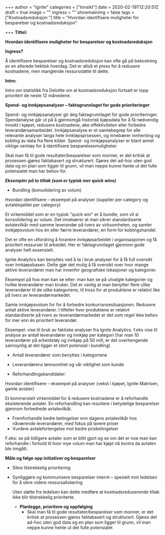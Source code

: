 +++
author = "Ignite"
categories = ["Innsikt"]
date = 2020-02-19T12:20:51Z
draft = true
image = ""
ingress = ""
showmainimg = false
tags = ["Kostnadsreduksjon "]
title = "Hvordan identifisere muligheter for besparelser og kostnadsreduksjon"

+++
**Tittel:**

**Hvordan identifisere muligheter for besparelser og kostnadsreduksjon**

**Ingress?**

Å identifisere besparelser og kostnadsreduksjon kan ofte gå på bekostning av en allerede hektisk hverdag. Det er altså et press for å redusere kostnadene, men manglende ressursstøtte til dette.

**Intro:** 

Intro om statistikk fra Deloitte om at kostnadsreduksjon fortsatt er topp prioritert de neste 12 månedene.

**Spend- og innkjøpsanalyser – faktagrunnlaget for gode prioriteringer**

Spend- og innkjøpsanalyser gir deg faktagrunnlaget for gode prioriteringer. Spendanalyse går ut på å gjennomgå historisk kjøpsdata for å få nødvendig innsikt i kjøpet, redusere kostnadene, øke effektiviteten eller forbedre leverandørsamarbeidet. Innkjøpsanalyse er et samlebegrep for alle relevante analyser langs hele innkløpsprsessen, og innebærer innhenting og kobling av data fra flere kilder. Spend- og innkjøpsanalyser er blant annet viktige verktøy for å identifisere besparelsesmuligheter.

Skal man få til gode resultater/besparelser som monner, er det kritisk at prosessen gjøres faktabasert og strukturert. Gjøres det ad-hoc uten god data og en plan som ligger til grunn, vil man neppe kunne hente ut det fulle potensialet man har behov for. 

**_Eksempler på to tiltak (som er typisk mer quick wins)_**

* Bundling (konsolidering av volum)

Hvordan identifisere – eksempel på analyser (supplier per category og avtalelojalitet per category)

Et virkemiddel som er en typisk "quick win" er å bundle, som vil si konsolidering av volum. Det innebærer at man sikrer standardiserte avtalevilkår med samme leverandør på tvers av virksomheten, og samler innkjøpsvolum hos én eller færre leverandører, en form for koblingshandel. 

Det er ofte en utfordring å forankre innkjøpsarbeidet i organisasjonen og få prioritert ressurser til arbeidet. Her er faktagrunnlaget gjennom gode analyser helt essensielt.

Ignite Analytics kan benyttes ved å ta i bruk analyser for å få full oversikt over innkjøpsbasen. Dette gjør det mulig å få oversikt over hvor mange aktive leverandører man har innenfor geografiske lokasjoner og kategorier. 

Eksempel på hva man kan se etter: man kan se på utvalgte kategorier og hvilke leverandører man bruker. Det er vanlig at man benytter flere ulike leverandører til de ulike kategoriene, til tross for at produktene er relativt like på tvers av leverandørmarkedet. 

Samle innkjøpsvolum for for å forbedre konkurransesituasjonen. Redusere antall aktive leverandører. I tilfeller hvor produktene er relativt standardiserte på tvers av leverandørmarkedet er det som regel ikke behov for mer enn én prioritert leverandør. 

Eksempel: vise til bruk av faktiske analyser fra Ignite Analytics. f.eks vise til analyse av antall leverandører og innkjøp per kategori (har man 10 leverandører på arbeidstøy og innkjøp på 50 mill, er det overhengende sannsynlig at det ligger et stort potensial i bundling)

* Antall leverandører som benyttes i kategoriene
* Leverandørens lønnsomhet og vår viktighet som kunde


* Reforhandlingskandidater:

Hvordan identifisere – eksempel på analyser (vekst i kjøpet, Ignite Matrisen, gamle avtaler)

Et kommersielt virkemiddel for å redusere kostnadene er å reforhandle eksisterende avtaler. En reforhandling kan resultere i betydelige besparelser gjennom forbedrede avtalevilkår.

* Fremforhandle bedre betingelser enn dagens avtalevilkår hos nåværende leverandører, med fokus på lavere priser
* Vurdere avtaleforlengelse mot bedre prisbetingelser

F.eks: se på tidligere avtaler som er blitt gjort og se om det er noe man kan reforhandle i forhold til hvor mye volum man har kjøpt nå kontra da avtalen ble inngått.

**Måle og følge opp initiativer og besparelser**

* Sikre tilstrekkelig prioritering
* Synliggjøre og kommunisere besparelser internt – spesielt mot ledelsen for å sikre videre ressursallokering

  Uten støtte fra ledelsen kan dette medføre at kostnadsreduserende tiltak ikke blir tilstrekkelig prioriterte.
  * **Planlegge, prioritere og oppfølging**
    * Skal man få til gode resultater/besparelser som monner, er det kritisk at prosessen gjøres faktabasert og strukturert. Gjøres det ad-hoc uten god data og en plan som ligger til grunn, vil man neppe kunne hente ut det fulle potensialet